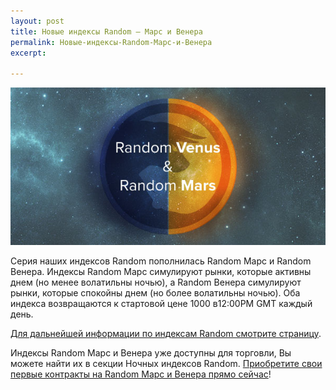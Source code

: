 ```yaml
---
layout: post
title: Новые индексы Random – Марс и Венера 
permalink: Новые-индексы-Random-Марс-и-Венера
excerpt:

---
```


[![](/post_images/3490486_orig.jpg)](https://www.binary.com/get-started/random-markets?l=RU&utm_medium=social&utm_source=blog&utm_content=whatsnew)

Серия наших индексов Random пополнилась Random Марс и Random Венера. Индексы Random Марс симулируют рынки, которые активны днем (но менее волатильны ночью), а Random Венера симулируют рынки, которые спокойны днем (но более волатильны ночью). Оба индекса возвращаются к стартовой цене 1000 в12:00PM GMT каждый день.

[Для дальнейшей информации по индексам Random смотрите страницу](https://www.binary.com/get-started/random-markets?l=RU&utm_medium=social&utm_source=blog&utm_content=whatsnew).

Индексы Random Марс и Венера уже доступны для торговли, Вы можете найти их в секции Ночных индексов Random. [Приобретите свои первые контракты на Random Марс и Венера прямо сейчас](https://www.binary.com/c/trade.cgi?market=random&time=5m&form_name=risefall&H=S0P&currency=USD&underlying_symbol=RDVENUS&date_start=1396952700&type=INTRADU&payout=250&l=RU&utm_medium=social&utm_source=blog&utm_content=whatsnew)!


